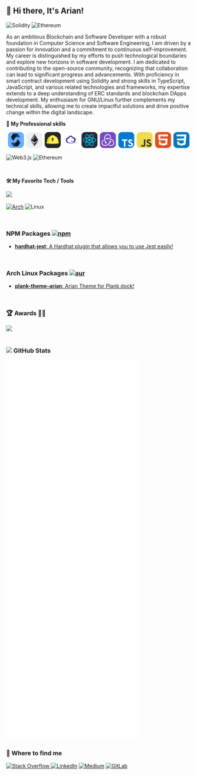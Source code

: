 
## 👋 Hi there, It's Arian!

![Solidity](https://img.shields.io/badge/Solidity-%23363636.svg?style=for-the-badge&logo=solidity&logoColor=white)
 ![Ethereum](https://img.shields.io/badge/Ethereum-3C3C3D?style=for-the-badge&logo=Ethereum&logoColor=white)

<p>
As an ambitious Blockchain and Software Developer with a robust foundation in Computer Science and Software Engineering, I am driven by a passion for innovation and a commitment to continuous self-improvement. My career is distinguished by my efforts to push technological boundaries and explore new horizons in software development. I am dedicated to contributing to the open-source community, recognizing that collaboration can lead to significant progress and advancements. With proficiency in smart contract development using Solidity and strong skills in TypeScript, JavaScript, and various related technologies and frameworks, my expertise extends to a deep understanding of ERC standards and blockchain DApps development. My enthusiasm for GNU/Linux further complements my technical skills, allowing me to create impactful solutions and drive positive change within the digital landscape.
</p>


<strong> 🔭 My Professional skills </strong>

<p>
    <a href="https://arianh.ir">
        <img src="icons.svg" />
    </a>
</p>

![Web3.js](https://img.shields.io/badge/web3.js-F16822?style=for-the-badge&logo=web3.js&logoColor=white)
![Ethereum](https://img.shields.io/badge/Ethereum-3C3C3D?style=for-the-badge&logo=Ethereum&logoColor=white)

<br />

<strong> 🛠 My Favorite Tech / Tools </strong>

<p>
    <a href="https://arianhosseini.ir">
        <img src="https://skillicons.dev/icons?i=arch,linux,vim,neovim,bash,git,jest,stackoverflow,github&theme=dark" />
    </a>
</p>

[![Arch](https://img.shields.io/badge/Arch%20Linux-1793D1?logo=arch-linux&logoColor=fff&style=for-the-badge)](https://arianhosseini.ir)
![Linux](https://img.shields.io/badge/Linux-FCC624?style=for-the-badge&logo=linux&logoColor=black)

<br />

### NPM Packages [![npm](https://img.shields.io/badge/npm-CB3837?style=for-the-badge&logo=npm&logoColor=white)](https://npmjs.com/~arianhosseini)

<a href="https://npmjs.com/package/hardhat-jest" target="_blank">
    <ul><li><b>hardhat-jest</b>: A Hardhat plugin that allows you to use Jest easily!</li></ul>
</a>

<br />

### Arch Linux Packages [![aur](https://img.shields.io/aur/maintainer/plank-theme-arian-git?color=1793d1&label=AUR&logo=arch-linux&style=for-the-badge)](https://aur.archlinux.org/account/arianh)

<a href="https://aur.archlinux.org/packages/plank-theme-arian-git" target="_blank">
    <ul><li><b>plank-theme-arian</b>: Arian Theme for Plank dock!</li></ul>
</a>

<br />

### 🏆 Awards 💪🏻

<a href="https://www.gitpoap.io/p/0xdcd220c563aeb04af19709b481c170aa1b3df9e1">
<img src="https://www.gitpoap.io/_next/image?url=https%3A%2F%2Fassets.poap.xyz%2Fgitpoap3a-2023-hardhat-contributor-2022-logo-1671132237589.png&w=384&q=75"
width='200' />
</a>
    
<br />
<br />

<h3><img src="https://img.icons8.com/ios-glyphs/23/000000/github.png"/> GitHub Stats</h3>

<p align="left"><img src="/github-metrics.svg" alt="Metrics"></p>


<h3> 🤝 Where to find me </h3>


[![Stack Overflow](https://img.shields.io/badge/-Stackoverflow-FE7A16?style=for-the-badge&logo=stack-overflow&logoColor=white)
](https://stackoverflow.com/users/11641089/arian-hosseini)[![LinkedIn](https://img.shields.io/badge/linkedin-%230077B5.svg?style=for-the-badge&logo=linkedin&logoColor=white)](https://linkedin.com/in/arianhosseini) [![Medium](https://img.shields.io/badge/Medium-12100E?style=for-the-badge&logo=medium&logoColor=white)](https://medium.com/@arianhosseini) [![GitLab](https://img.shields.io/badge/gitlab-%23181717.svg?style=for-the-badge&logo=gitlab&logoColor=white)
](https://gitlab.com/arianhosseini)


